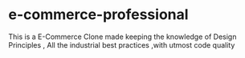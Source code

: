 # e-commerce-professional
This is a E-Commerce Clone made keeping the knowledge of Design Principles , All the industrial best practices ,with utmost code quality
